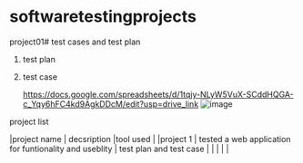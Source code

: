 # softwaretestingprojects

project01# test cases and test plan
 1. test plan
 2. test case

    https://docs.google.com/spreadsheets/d/1tqjy-NLyW5VuX-SCddHQGA-c_Yqy6hFC4kd9AgkDDcM/edit?usp=drive_link
    ![image](https://github.com/AmolKatke/softwaretestingprojects/assets/165477413/9452b9e5-ba13-45de-bdd3-1eb0829bc333)

project list

|project name | decsription |tool used |
|project 1    |  tested a web application for funtionality and useblity | test plan and test case |
|             |      |
|
